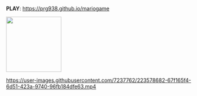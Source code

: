 **PLAY**: https://prg938.github.io/mariogame

<img src="https://github.com/prg938/mariogame/assets/7237762/eb12e4a7-031a-44c2-84df-07ecada2f4e6" width="150" />

https://user-images.githubusercontent.com/7237762/223578682-67f165f4-6d51-423a-9740-96fb184dfe63.mp4
